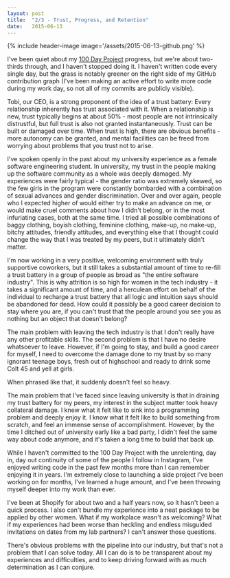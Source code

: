 ```yaml
---
layout: post
title:  "2/3 - Trust, Progress, and Retention"
date:   2015-06-13
---
```


{% include header-image image='/assets/2015-06-13-github.png' %}

I've been quiet about my [100 Day Project](https://thegreatdiscontent.com/100days) progress, but we're about two-thirds through, and I haven't stopped doing it. I haven't written code every single day, but the grass is notably greener on the right side of my GitHub contribution graph (I've been making an active effort to write more code during my work day, so not all of my commits are publicly visible).

Tobi, our CEO, is a strong proponent of the idea of a trust battery: Every relationship inherently has trust associated with it. When a relationship is new, trust typically begins at about 50% - most people are not intrinsically distrustful, but full trust is also not granted instantaneously. Trust can be built or damaged over time. When trust is high, there are obvious benefits - more autonomy can be granted, and mental facilities can be freed from worrying about problems that you trust not to arise.

I've spoken openly in the past about my university experience as a female software engineering student. In university, my trust in the people making up the software community as a whole was deeply damaged. My experiences were fairly typical - the gender ratio was extremely skewed, so the few girls in the program were constantly bombarded with a combination of sexual advances and gender discrimination. Over and over again, people who I expected higher of would either try to make an advance on me, or would make cruel comments about how I didn't belong, or in the most infuriating cases, both at the same time. I tried all possible combinations of baggy clothing, boyish clothing, feminine clothing, make-up, no make-up, bitchy attitudes, friendly attitudes, and everything else that I thought could change the way that I was treated by my peers, but it ultimately didn't matter.

I'm now working in a very positive, welcoming environment with truly supportive coworkers, but it still takes a substantial amount of time to re-fill a trust battery in a group of people as broad as "the entire software industry". This is why attrition is so high for women in the tech industry - it takes a significant amount of time, and a herculean effort on behalf of the individual to recharge a trust battery that all logic and intuition says should be abandoned for dead. How could it possibly be a good career decision to stay where you are, if you can't trust that the people around you see you as nothing but an object that doesn't belong?

The main problem with leaving the tech industry is that I don't really have any other profitable skills. The second problem is that I have no desire whatsoever to leave. However, if I'm going to stay, and build a good career for myself, I need to overcome the damage done to my trust by so many ignorant teenage boys, fresh out of highschool and ready to drink some Colt 45 and yell at girls.

When phrased like that, it suddenly doesn't feel so heavy.

The main problem that I've faced since leaving university is that in draining my trust battery for my peers, my interest in the subject matter took heavy collateral damage. I knew what it felt like to sink into a programming problem and deeply enjoy it. I know what it felt like to build something from scratch, and feel an immense sense of accomplishment. However, by the time I ditched out of university early like a bad party, I didn't feel the same way about code anymore, and it's taken a long time to build that back up.

While I haven't committed to the 100 Day Project with the unrelenting, day in, day out continuity of some of the people I follow in Instagram, I've enjoyed writing code in the past few months more than I can remember enjoying it in years. I'm extremely close to launching a side project I've been working on for months, I've learned a huge amount, and I've been throwing myself deeper into my work than ever.

I've been at Shopify for about two and a half years now, so it hasn't been a quick process. I also can't bundle my experience into a neat package to be applied by other women. What if my workplace wasn't as welcoming? What if my experiences had been worse than heckling and endless misguided invitations on dates from my lab partners? I can't answer those questions.

There's obvious problems with the pipeline into our industry, but that's not a problem that I can solve today. All I can do is to be transparent about my experiences and difficulties, and to keep driving forward with as much determination as I can conjure.
